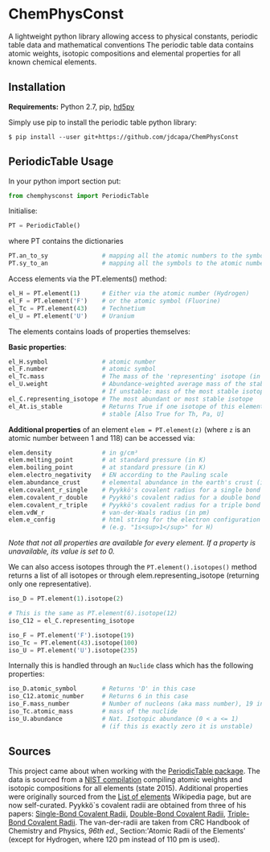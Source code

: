 ChemPhysConst
======================

A lightweight python library allowing access to physical constants, periodic table
 data and mathematical conventions
The periodic table data contains atomic weights, isotopic compositions and
 elemental properties for all known chemical elements.

Installation
------------

**Requirements:** Python 2.7, pip,
 [hd5py](http://docs.h5py.org/en/latest/index.html)

Simply use pip to install the periodic table python library:

    $ pip install --user git+https://github.com/jdcapa/ChemPhysConst

PeriodicTable Usage
-----

In your python import section put:

```python
from chemphysconst import PeriodicTable
```

Initialise:

```python
PT = PeriodicTable()
```

where PT contains the dictionaries

```python
PT.an_to_sy               # mapping all the atomic numbers to the symbols
PT.sy_to_an               # mapping all the symbols to the atomic numbers
```

Access elements via the PT.elements() method:

```python
el_H = PT.element(1)      # Either via the atomic number (Hydrogen)
el_F = PT.element('F')    # or the atomic symbol (Fluorine)
el_Tc = PT.element(43)    # Technetium
el_U = PT.element('U')    # Uranium
```

The elements contains loads of properties themselves:

**Basic properties**:

```python
el_H.symbol               # atomic number
el_F.number               # atomic symbol
el_Tc.mass                # The mass of the 'representing' isotope (in u)
el_U.weight               # Abundance-weighted average mass of the stable isotopes
                          # If unstable: mass of the most stable isotope (in u)
el_C.representing_isotope # The most abundant or most stable isotope
el_At.is_stable           # Returns True if one isotope of this element is
                          # stable [Also True for Th, Pa, U]
```
**Additional properties** of an element `elem = PT.element(z)` (where `z` is an
 atomic number between 1 and 118) can be accessed via:

```python
elem.density              # in g/cm³
elem.melting_point        # at standard pressure (in K)
elem.boiling_point        # at standard pressure (in K)
elem.electro_negativity   # EN according to the Pauling scale
elem.abundance_crust      # elemental abundance in the earth's crust (in mg/kg)
elem.covalent_r_single    # Pyykkö's covalent radius for a single bond (in pm)
elem.covalent_r_double    # Pyykkö's covalent radius for a double bond (in pm)
elem.covalent_r_triple    # Pyykkö's covalent radius for a triple bond (in pm)
elem.vdW_r                # van-der-Waals radius (in pm)
elem.e_config             # html string for the electron configuration
                          # (e.g. "1s<sup>1</sup>" for H)
```

*Note that not all properties are available for every element.*
*If a property is unavailable, its value is set to 0.*

We can also access isotopes through the `PT.element().isotopes()` method
 returns a list of all isotopes or through elem.representing_isotope (returning
 only one representative).

```python
iso_D = PT.element(1).isotope(2)

# This is the same as PT.element(6).isotope(12)
iso_C12 = el_C.representing_isotope

iso_F = PT.element('F').isotope(19)
iso_Tc = PT.element(43).isotope(100)
iso_U = PT.element('U').isotope(235)
```

Internally this is handled through an `Nuclide` class which has the following
 properties:

```python
iso_D.atomic_symbol       # Returns 'D' in this case
iso_C12.atomic_number     # Returns 6 in this case
iso_F.mass_number         # Number of nucleons (aka mass number), 19 in this case
iso_Tc.atomic_mass        # mass of the nuclide
iso_U.abundance           # Nat. Isotopic abundance (0 < a <= 1)
                          # (if this is exactly zero it is unstable)
```


Sources
-------

This project came about when working with the
 [PeriodicTable package](http://www.reflectometry.org/danse/elements.html).
The data is sourced from a
 [NIST compilation](http://www.nist.gov/pml/data/comp.cfm)
 compiling atomic weights and isotopic compositions for all elements
 (state 2015).
Additional properties were originally sourced from the
 [List of elements](https://en.wikipedia.org/wiki/List_of_elements)
 Wikipedia page, but are now self-curated.
Pyykkö`s covalent radii are obtained from three of his papers:
 [Single-Bond Covalent Radii](https://dx.doi.org/10.1002/chem.200800987),
 [Double-Bond Covalent Radii](https://dx.doi.org/10.1002/chem.200901472),
 [Triple-Bond Covalent Radii](https://dx.doi.org/10.1002/chem.200401299).
The van-der-radii are taken from  CRC Handbook of Chemistry and Physics,
*96th ed.*, Section:'Atomic Radii of the Elements' (except for Hydrogen, where
 120 pm instead of 110 pm is used).

